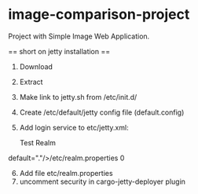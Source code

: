 image-comparison-project
========================

Project with Simple Image Web Application.



== short on jetty installation ==

1. Download
2. Extract
3. Make link to jetty.sh from /etc/init.d/
4. Create /etc/default/jetty config file (default.config)

5. Add login service to etc/jetty.xml:

    <Call name="addBean">
        <Arg>
            <New class="org.eclipse.jetty.security.HashLoginService">
                <Set name="name">Test Realm</Set>
                <Set name="config"><SystemProperty name="jetty.home"
default="."/>/etc/realm.properties</Set>
                <Set name="refreshInterval">0</Set>
            </New>
        </Arg>
    </Call>

</Configure>

6. Add file etc/realm.properties
7. uncomment security in cargo-jetty-deployer plugin
